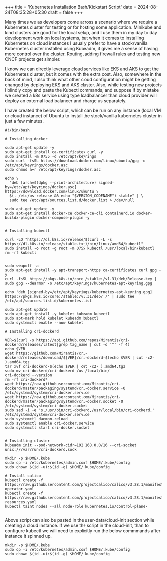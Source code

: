 +++
title = 'Kubernetes Installation Bash/Kickstart Script'
date = 2024-08-24T08:35:28+05:30
draft = false
+++

Many times we as developers come across a scenario where we require a Kubernetes cluster for testing or for hosting some application. Minikube and kind clusters are good for the local setup, and I use them in my day to day development work on local systems, but when it comes to installing Kubernetes on cloud instances I usually prefer to have a stock/vanilla Kubernetes cluster installed using Kubeadm, it gives me a sense of having more control over the cluster. Routing, adding firewall rules and testing new CNCF projects get simpler.

I know we can directly leverage cloud services like EKS and AKS to get the Kubernetes cluster, but it comes with the extra cost. Also, somewhere in the back of mind, I also think what other cloud configuration might be getting changed by deploying EKS and AKS cluster.
Also, while testing new projects I blindly copy and paste the Kubectl commands, and suppose if by mistake we created a k8s service using type loadbalancer than cloud provider will deploy an external load balancer and charge us separately.

I have created the below script, which can be run on any instance (local VM or cloud instance) of Ubuntu to install the stock/vanilla kubernetes cluster in just a few minutes.

```
#!/bin/bash

# Installing docker

sudo apt-get update -y
sudo apt-get install ca-certificates curl -y
sudo install -m 0755 -d /etc/apt/keyrings
sudo curl -fsSL https://download.docker.com/linux/ubuntu/gpg -o /etc/apt/keyrings/docker.asc
sudo chmod a+r /etc/apt/keyrings/docker.asc

echo \
  "deb [arch=$(dpkg --print-architecture) signed-by=/etc/apt/keyrings/docker.asc] https://download.docker.com/linux/ubuntu \
  $(. /etc/os-release && echo "$VERSION_CODENAME") stable" | \
  sudo tee /etc/apt/sources.list.d/docker.list > /dev/null

sudo apt-get update -y
sudo apt-get install docker-ce docker-ce-cli containerd.io docker-buildx-plugin docker-compose-plugin -y


# Installing kubectl

curl -LO "https://dl.k8s.io/release/$(curl -L -s https://dl.k8s.io/release/stable.txt)/bin/linux/amd64/kubectl"
sudo install -o root -g root -m 0755 kubectl /usr/local/bin/kubectl
rm -rf kubectl


sudo swapoff -a
sudo apt-get install -y apt-transport-https ca-certificates curl gpg -y
curl -fsSL https://pkgs.k8s.io/core:/stable:/v1.31/deb/Release.key | sudo gpg --dearmor -o /etc/apt/keyrings/kubernetes-apt-keyring.gpg

echo 'deb [signed-by=/etc/apt/keyrings/kubernetes-apt-keyring.gpg] https://pkgs.k8s.io/core:/stable:/v1.31/deb/ /' | sudo tee /etc/apt/sources.list.d/kubernetes.list

sudo apt-get update
sudo apt-get install -y kubelet kubeadm kubectl
sudo apt-mark hold kubelet kubeadm kubectl
sudo systemctl enable --now kubelet

# Installing cri-dockerd

VER=$(curl -s https://api.github.com/repos/Mirantis/cri-dockerd/releases/latest|grep tag_name | cut -d '"' -f 4)
echo $VER
wget https://github.com/Mirantis/cri-dockerd/releases/download/${VER}/cri-dockerd-$(echo $VER | cut -c2- ).amd64.tgz
tar xvf cri-dockerd-$(echo $VER | cut -c2- ).amd64.tgz
sudo mv cri-dockerd/cri-dockerd /usr/local/bin/
cri-dockerd --version
rm -rf cri-dockerd*
wget https://raw.githubusercontent.com/Mirantis/cri-dockerd/master/packaging/systemd/cri-docker.service -O /etc/systemd/system/cri-docker.service
wget https://raw.githubusercontent.com/Mirantis/cri-dockerd/master/packaging/systemd/cri-docker.socket -O /etc/systemd/system/cri-docker.socket
sudo sed -i -e 's,/usr/bin/cri-dockerd,/usr/local/bin/cri-dockerd,' /etc/systemd/system/cri-docker.service
sudo systemctl daemon-reload
sudo systemctl enable cri-docker.service
sudo systemctl start cri-docker.socket


# Installing cluster
kubeadm init --pod-network-cidr=192.168.0.0/16 --cri-socket unix:///var/run/cri-dockerd.sock

mkdir -p $HOME/.kube
sudo cp -i /etc/kubernetes/admin.conf $HOME/.kube/config
sudo chown $(id -u):$(id -g) $HOME/.kube/config

# Install calico
kubectl create -f https://raw.githubusercontent.com/projectcalico/calico/v3.28.1/manifests/tigera-operator.yaml
kubectl create -f https://raw.githubusercontent.com/projectcalico/calico/v3.28.1/manifests/custom-resources.yaml
kubectl taint nodes --all node-role.kubernetes.io/control-plane-


```

Above script can also be pasted in the user-data/cloud-init section while creating a cloud instance.
If we use the script in the cloud-init, than to configure kubectl we will need to explicitly run the below commmands after instance it spinned up.

```
mkdir -p $HOME/.kube
sudo cp -i /etc/kubernetes/admin.conf $HOME/.kube/config
sudo chown $(id -u):$(id -g) $HOME/.kube/config
```
